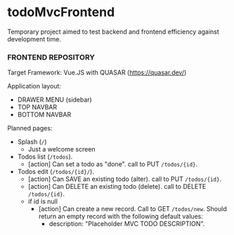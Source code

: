 # todoMvcFrontend

Temporary project aimed to test backend and frontend efficiency against development time.

### FRONTEND REPOSITORY

Target Framework: Vue.JS with QUASAR (https://quasar.dev/)

Application layout:
- DRAWER MENU (sidebar)
- TOP NAVBAR
- BOTTOM NAVBAR

Planned pages:
- Splash (`/`)
  - Just a welcome screen
- Todos list (`/todos`).
  - [action] Can set a todo as "done". call to PUT `/todos/{id}`.
- Todos edit (`/todos/{id}/`).
  - [action] Can SAVE an existing todo (alter). call to PUT `/todos/{id}`.
  - [action] Can DELETE an existing todo (delete). call to DELETE `/todos/{id}`.
  - if id is null
    - [action] Can create a new record. Call to GET `/todos/new`. Should return an empty record with the following default values:
      - description: "Placeholder MVC TODO DESCRIPTION".
